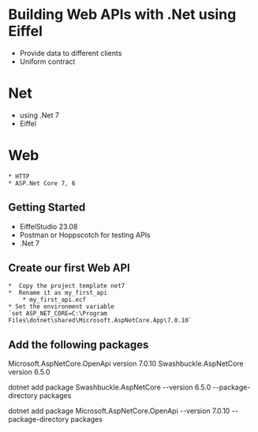 # Building Web APIs with .Net using Eiffel

* Provide data to different clients
* Uniform contract

# Net 
* using .Net 7
* Eiffel

# Web
    * HTTP 
    * ASP.Net Core 7, 6

## Getting Started

* EiffelStudio 23.08 
* Postman or Hoppscotch for testing APIs
* .Net 7

## Create our first Web API 
    *  Copy the project template net7
    *  Rename it as my_first_api 
        * my_first_api.ecf
    * Set the environment variable
    `set ASP_NET_CORE=C:\Program Files\dotnet\shared\Microsoft.AspNetCore.App\7.0.10`
        
        

        
##  Add the following packages

Microsoft.AspNetCore.OpenApi  version 7.0.10
Swashbuckle.AspNetCore        version 6.5.0 


dotnet add package Swashbuckle.AspNetCore --version 6.5.0 --package-directory packages

dotnet add package Microsoft.AspNetCore.OpenApi --version 7.0.10 --package-directory packages